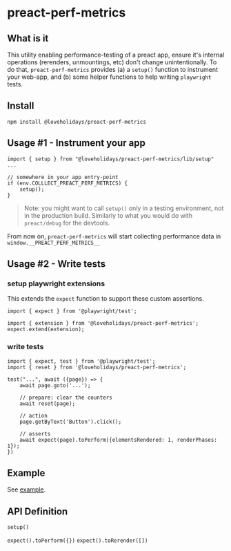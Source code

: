 # preact-perf-metrics

## What is it

This utility enabling performance-testing of a preact app, ensure it's internal operations (rerenders, unmountings, etc) don't change unintentionally.
To do that, `preact-perf-metrics` provides (a) a `setup()` function to instrument your web-app, and (b) some helper functions to help writing `playwright` tests.



## Install

```
npm install @loveholidays/preact-perf-metrics
```


## Usage #1 - Instrument your app

```{js}
import { setup } from "@loveholidays/preact-perf-metrics/lib/setup"
...

// somewhere in your app entry-point
if (env.COLLLECT_PREACT_PERF_METRICS) {
    setup();
}
```

> Note: you might want to call `setup()` only in a testing environment, not in the production build. 
> Similarly to what you would do with `preact/debug` for the devtools.

From now on, `preact-perf-metrics` will start collecting performance data in `window.__PREACT_PERF_METRICS__`

## Usage #2 - Write tests

### setup playwright extensions

This extends the `expect` function to support these custom assertions.

```
import { expect } from '@playwright/test';

import { extension } from '@loveholidays/preact-perf-metrics';
expect.extend(extension);
```

### write tests

```
import { expect, test } from '@playwright/test';
import { reset } from '@loveholidays/preact-perf-metrics';

test("...", await ({page}) => {
    await page.goto('...');

    // prepare: clear the counters
    await reset(page); 

    // action
    page.getByText('Button').click();

    // asserts
    await expect(page).toPerform({elementsRendered: 1, renderPhases: 1});
})
```

## Example

See [example](perf-test/counter.spect.ts).


## API Definition

`setup()`

`expect().toPerform({})`
`expect().toRerender([])`
